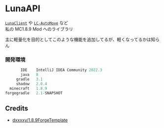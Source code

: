 # LunaAPI
[`LunaClient`](https://github.com/luna724/LunaClient) や [`LC-AutoMove`](https://github.com/luna724/LC-AutoMove) など <br>
私の MC1.8.9 Mod へのライブラリ

主に軽量化を目的としてこのような機能を追加してるが、軽くなってるかは知らん

### 開発環境
```js
       IDE    IntelliJ IDEA Community 2022.3
       java   8
     gradle   3.1
     shadow   2.0.4
  minecraft   1.8.9
forgegradle   2.1-SNAPSHOT
```

## Credits
- [dxxxxy/1.8.9ForgeTemplate](https://github.com/dxxxxy/1.8.9ForgeTemplate)
